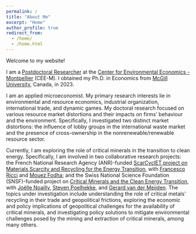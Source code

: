 ```yaml
---
permalink: /
title: "About Me"
excerpt: "Home"
author_profile: true
redirect_from: 
  - /home/
  - /home.html
---
```

<!-- Google tag (gtag.js) -->
<script async src="https://www.googletagmanager.com/gtag/js?id=G-JL2ZY530JC"></script>
<script>
  window.dataLayer = window.dataLayer || [];
  function gtag(){dataLayer.push(arguments);}
  gtag('js', new Date());

  gtag('config', 'G-JL2ZY530JC');
</script>

Welcome to my website!

I am a [Postdoctoral Researcher](https://www.cee-m.fr/member/dai-miao/) at the [Center for Environmental Economics - Montpellier](https://www.cee-m.fr/) (CEE-M). I obtained my Ph.D. in Economics from [McGill University](https://www.mcgill.ca/), Canada, in 2023.

I am an applied microeconomist. My primary research interests lie in environmental and resource economics, industrial organization, international trade, and dynamic games. My doctoral research focused on various resource market distortions and their impacts on firms’ behaviour and the environment. Specifically, I investigated two distinct market distortions: the influence of lobby groups in the international waste market and the presence of cross-ownership in the nonrenewable/renewable resource sector.

Currently, I am exploring the role of critical minerals in the transition to clean energy. Specifically, I am involved in two collaborative research projects: the French National Research Agency (ANR)-funded [ScarCyclET project on Materials Scarcity and Recycling for the Energy Transition](https://anr.fr/Project-ANR-21-CE03-0012), with [Francesco Ricci](https://sites.google.com/view/francescoricci) and [Mouez Fodha](https://www.pantheonsorbonne.fr/page-perso/fodha#page-perso-about); and the Swiss National Science Foundation (SNSF)-funded project on [Critical Minerals and the Clean Energy Transition](https://data.snf.ch/grants/grant/212632), with [Joëlle Noailly](https://www.joellenoailly.com/), [Steven Poelhekke](https://sites.google.com/site/stevenpoelhekke/welcome), and [Gerard van der Meijden](https://research.vu.nl/en/persons/gerard-van-der-meijden). The topics under investigation include understanding the role of critical metals' recycling in their trade and geopolitical frictions, exploring the economic and policy implications of geopolitical challenges for the availability of critical minerals, and investigating policy solutions to mitigate environmental challenges posed by the mining and extraction of critical minerals, among many others.



<!---->


